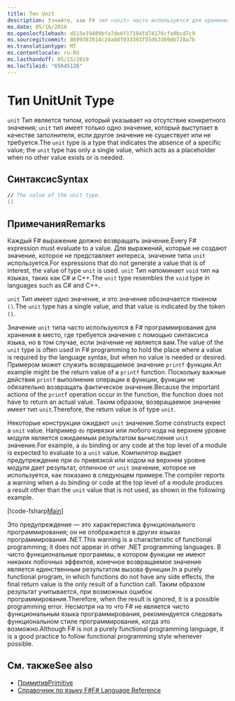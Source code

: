 ```yaml
---
title: Тип Unit
description: Узнайте, как F# тип «unit» часто используется для хранения в место, где требуется значение с помощью синтаксиса языка Если значение не является вам.
ms.date: 05/16/2016
ms.openlocfilehash: d515e19489bfa7de6f17194fd74176cfa0bcd7c9
ms.sourcegitcommit: 8699383914c24a0df033393f55db3369db728a7b
ms.translationtype: MT
ms.contentlocale: ru-RU
ms.lasthandoff: 05/15/2019
ms.locfileid: "65645126"
---
```

# <a name="unit-type"></a><span data-ttu-id="c7ec5-103">Тип Unit</span><span class="sxs-lookup"><span data-stu-id="c7ec5-103">Unit Type</span></span>

<span data-ttu-id="c7ec5-104">`unit` Тип является типом, который указывает на отсутствие конкретного значения; `unit` тип имеет только одно значение, который выступает в качестве заполнителя, если другое значение не существует или не требуется.</span><span class="sxs-lookup"><span data-stu-id="c7ec5-104">The `unit` type is a type that indicates the absence of a specific value; the `unit` type has only a single value, which acts as a placeholder when no other value exists or is needed.</span></span>

## <a name="syntax"></a><span data-ttu-id="c7ec5-105">Синтаксис</span><span class="sxs-lookup"><span data-stu-id="c7ec5-105">Syntax</span></span>

```fsharp
// The value of the unit type.
()
```

## <a name="remarks"></a><span data-ttu-id="c7ec5-106">Примечания</span><span class="sxs-lookup"><span data-stu-id="c7ec5-106">Remarks</span></span>

<span data-ttu-id="c7ec5-107">Каждый F# выражение должно возвращать значение.</span><span class="sxs-lookup"><span data-stu-id="c7ec5-107">Every F# expression must evaluate to a value.</span></span> <span data-ttu-id="c7ec5-108">Для выражений, которые не создают значение, которое не представляет интереса, значение типа `unit` используется.</span><span class="sxs-lookup"><span data-stu-id="c7ec5-108">For expressions that do not generate a value that is of interest, the value of type `unit` is used.</span></span> <span data-ttu-id="c7ec5-109">`unit` Тип напоминает `void` тип на языках, таких как C# и C++.</span><span class="sxs-lookup"><span data-stu-id="c7ec5-109">The `unit` type resembles the `void` type in languages such as C# and C++.</span></span>

<span data-ttu-id="c7ec5-110">`unit` Тип имеет одно значение, и это значение обозначается токеном `()`.</span><span class="sxs-lookup"><span data-stu-id="c7ec5-110">The `unit` type has a single value, and that value is indicated by the token `()`.</span></span>

<span data-ttu-id="c7ec5-111">Значение `unit` типа часто используются в F# программирования для хранения в место, где требуется значение с помощью синтаксиса языка, но в том случае, если значение не является вам.</span><span class="sxs-lookup"><span data-stu-id="c7ec5-111">The value of the `unit` type is often used in F# programming to hold the place where a value is required by the language syntax, but when no value is needed or desired.</span></span> <span data-ttu-id="c7ec5-112">Примером может служить возвращаемое значение `printf` функции.</span><span class="sxs-lookup"><span data-stu-id="c7ec5-112">An example might be the return value of a `printf` function.</span></span> <span data-ttu-id="c7ec5-113">Поскольку важные действия `printf` выполнение операции в функции, функции не обязательно возвращать фактическое значение.</span><span class="sxs-lookup"><span data-stu-id="c7ec5-113">Because the important actions of the `printf` operation occur in the function, the function does not have to return an actual value.</span></span> <span data-ttu-id="c7ec5-114">Таким образом, возвращаемое значение имеет тип `unit`.</span><span class="sxs-lookup"><span data-stu-id="c7ec5-114">Therefore, the return value is of type `unit`.</span></span>

<span data-ttu-id="c7ec5-115">Некоторые конструкции ожидают `unit` значение.</span><span class="sxs-lookup"><span data-stu-id="c7ec5-115">Some constructs expect a `unit` value.</span></span> <span data-ttu-id="c7ec5-116">Например `do` привязки или любого кода на верхнем уровне модуля является ожидаемым результатом вычисления `unit` значение.</span><span class="sxs-lookup"><span data-stu-id="c7ec5-116">For example, a `do` binding or any code at the top level of a module is expected to evaluate to a `unit` value.</span></span> <span data-ttu-id="c7ec5-117">Компилятор выдает предупреждение при `do` привязкой или кодом на верхнем уровне модуля дает результат, отличное от `unit` значение, которое не используется, как показано в следующем примере.</span><span class="sxs-lookup"><span data-stu-id="c7ec5-117">The compiler reports a warning when a `do` binding or code at the top level of a module produces a result other than the `unit` value that is not used, as shown in the following example.</span></span>

[!code-fsharp[Main](../../../samples/snippets/fsharp/lang-ref-1/snippet901.fs)]

<span data-ttu-id="c7ec5-118">Это предупреждение — это характеристика функционального программирования; он не отображается в других языках программирования .NET.</span><span class="sxs-lookup"><span data-stu-id="c7ec5-118">This warning is a characteristic of functional programming; it does not appear in other .NET programming languages.</span></span> <span data-ttu-id="c7ec5-119">В чисто функциональные программы, в котором функции не имеют никаких побочных эффектов, конечное возвращаемое значение является единственным результатом вызова функции.</span><span class="sxs-lookup"><span data-stu-id="c7ec5-119">In a purely functional program, in which functions do not have any side effects, the final return value is the only result of a function call.</span></span> <span data-ttu-id="c7ec5-120">Таким образом результат учитывается, при возможных ошибок программирования.</span><span class="sxs-lookup"><span data-stu-id="c7ec5-120">Therefore, when the result is ignored, it is a possible programming error.</span></span> <span data-ttu-id="c7ec5-121">Несмотря на то что F# не является чисто функциональным языка программирования, рекомендуется следовать функциональном стиле программирования, когда это возможно.</span><span class="sxs-lookup"><span data-stu-id="c7ec5-121">Although F# is not a purely functional programming language, it is a good practice to follow functional programming style whenever possible.</span></span>

## <a name="see-also"></a><span data-ttu-id="c7ec5-122">См. также</span><span class="sxs-lookup"><span data-stu-id="c7ec5-122">See also</span></span>

- [<span data-ttu-id="c7ec5-123">Примитив</span><span class="sxs-lookup"><span data-stu-id="c7ec5-123">Primitive</span></span>](primitive-types.md)
- [<span data-ttu-id="c7ec5-124">Справочник по языку F#</span><span class="sxs-lookup"><span data-stu-id="c7ec5-124">F# Language Reference</span></span>](index.md)
